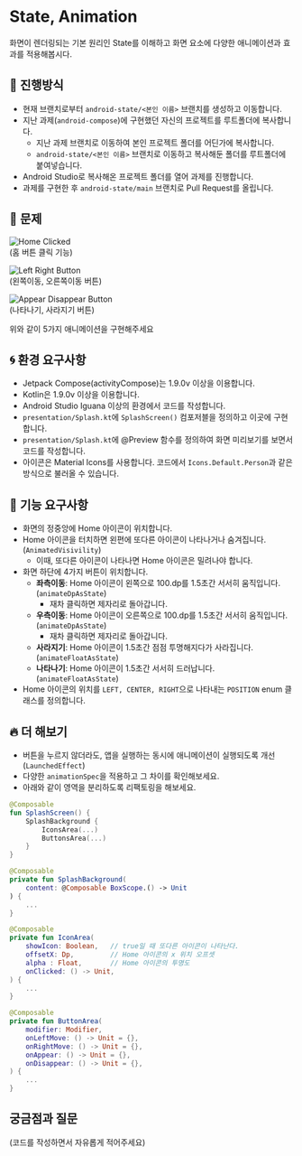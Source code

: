 # State, Animation
 화면이 렌더링되는 기본 원리인 State를 이해하고 화면 요소에 다양한 애니메이션과 효과를 적용해봅시다.

## 📐 진행방식
- 현재 브랜치로부터 `android-state/<본인 이름>` 브랜치를 생성하고 이동합니다.
- 지난 과제(`android-compose`)에 구현했던 자신의 프로젝트를 루트폴더에 복사합니다.
  - 지난 과제 브랜치로 이동하여 본인 프로젝트 폴더를 어딘가에 복사합니다.
  - `android-state/<본인 이름>` 브랜치로 이동하고 복사해둔 폴더를 루트폴더에 붙여넣습니다.
- Android Studio로 복사해온 프로젝트 폴더를 열어 과제를 진행합니다.
- 과제를 구현한 후 `android-state/main` 브랜치로 Pull Request를 올립니다.

## 📑 문제
![Home Clicked](/images/01-home-clicked.gif)  
(홈 버튼 클릭 기능)  


![Left Right Button](/images/02-left-right-button.gif)  
(왼쪽이동, 오른쪽이동 버튼)  


![Appear Disappear Button](/images/03-appear-disappear-button.gif)  
(나타나기, 사라지기 버튼)  


위와 같이 5가지 애니메이션을 구현해주세요

## 🌀 환경 요구사항
- Jetpack Compose(activityCompose)는 1.9.0v 이상을 이용합니다.
- Kotlin은 1.9.0v 이상을 이용합니다.
- Android Studio Iguana 이상의 환경에서 코드를 작성합니다.
- `presentation/Splash.kt`에 `SplashScreen()` 컴포저블을 정의하고 이곳에 구현합니다.
- `presentation/Splash.kt`에 @Preview 함수를 정의하여 화면 미리보기를 보면서 코드를 작성합니다.
- 아이콘은 Material Icons를 사용합니다. 코드에서 `Icons.Default.Person`과 같은 방식으로 불러올 수 있습니다.

## 🧸 기능 요구사항
- 화면의 정중앙에 Home 아이콘이 위치합니다.
- Home 아이콘을 터치하면 왼편에 또다른 아이콘이 나타나거나 숨겨집니다. (`AnimatedVisivility`)
  - 이때, 또다른 아이콘이 나타나면 Home 아이콘은 밀려나야 합니다.
- 화면 하단에 4가지 버튼이 위치합니다.
  - **좌측이동**: Home 아이콘이 왼쪽으로 100.dp를 1.5초간 서서히 움직입니다. (`animateDpAsState`)
    - 재차 클릭하면 제자리로 돌아갑니다.
  - **우측이동**: Home 아이콘이 오른쪽으로 100.dp를 1.5초간 서서히 움직입니다. (`animateDpAsState`)
    - 재차 클릭하면 제자리로 돌아갑니다.
  - **사라지기**: Home 아이콘이 1.5초간 점점 투명해지다가 사라집니다. (`animateFloatAsState`)
  - **나타나기**: Home 아이콘이 1.5초간 서서히 드러납니다. (`animateFloatAsState`)
- Home 아이콘의 위치를 `LEFT, CENTER, RIGHT`으로 나타내는 `POSITION` enum 클래스를 정의합니다.

## 🔥 더 해보기
- 버튼을 누르지 않더라도, 앱을 실행하는 동시에 애니메이션이 실행되도록 개선 (`LaunchedEffect`)
- 다양한 `animationSpec`을 적용하고 그 차이를 확인해보세요.
- 아래와 같이 영역을 분리하도록 리팩토링을 해보세요.
```kotlin
@Composable
fun SplashScreen() {
    SplashBackground {
        IconsArea(...)
        ButtonsArea(...)
    }
}

@Composable
private fun SplashBackground(
    content: @Composable BoxScope.() -> Unit
) {
    ...
}

@Composable
private fun IconArea(
    showIcon: Boolean,   // true일 때 또다른 아이콘이 나타난다.
    offsetX: Dp,         // Home 아이콘의 x 위치 오프셋
    alpha : Float,       // Home 아이콘의 투명도
    onClicked: () -> Unit,
) {
    ...
}

@Composable
private fun ButtonArea(
    modifier: Modifier,
    onLeftMove: () -> Unit = {},
    onRightMove: () -> Unit = {},
    onAppear: () -> Unit = {},
    onDisappear: () -> Unit = {},
) {
    ...
}
```

## 궁금점과 질문
(코드를 작성하면서 자유롭게 적어주세요)